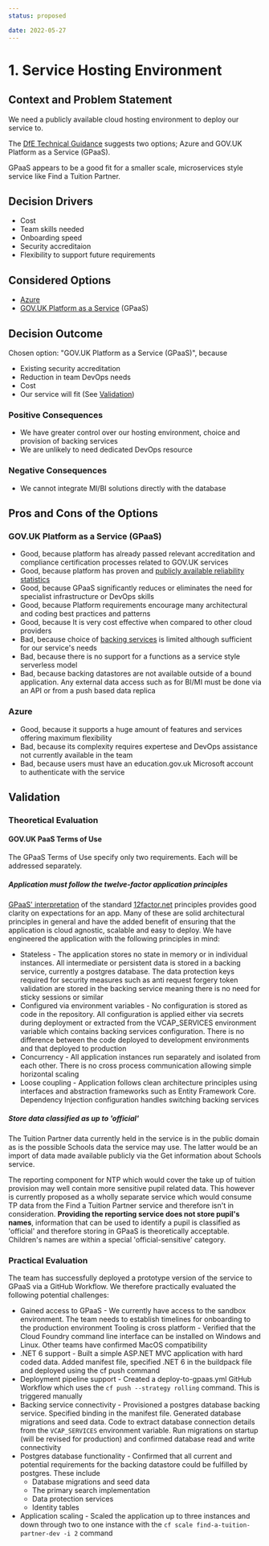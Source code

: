 ```yaml
---
status: proposed

date: 2022-05-27
---
```

# 1. Service Hosting Environment

## Context and Problem Statement

We need a publicly available cloud hosting environment to deploy our service to.

The [DfE Technical Guidance](https://technical-guidance.education.gov.uk/infrastructure/hosting/) suggests two options; Azure and GOV.UK Platform as a Service (GPaaS).

GPaaS appears to be a good fit for a smaller scale, microservices style service like Find a Tuition Partner.

## Decision Drivers

* Cost
* Team skills needed
* Onboarding speed
* Security accreditaion
* Flexibility to support future requirements

## Considered Options

* [Azure](https://azure.microsoft.com/en-gb/)
* [GOV.UK Platform as a Service](https://www.cloud.service.gov.uk/) (GPaaS)

## Decision Outcome

Chosen option: "GOV.UK Platform as a Service (GPaaS)", because

* Existing security accreditation
* Reduction in team DevOps needs
* Cost
* Our service will fit (See [Validation](#validation))

### Positive Consequences

* We have greater control over our hosting environment, choice and provision of backing services
* We are unlikely to need dedicated DevOps resource

<!-- This is an optional element. Feel free to remove. -->
### Negative Consequences

* We cannot integrate MI/BI solutions directly with the database

<!-- This is an optional element. Feel free to remove. -->
## Pros and Cons of the Options

### GOV.UK Platform as a Service (GPaaS)

* Good, because platform has already passed relevant accreditation and compliance certification processes related to GOV.UK services
* Good, because platform has proven and [publicly available reliability statistics](https://status.cloud.service.gov.uk/)
* Good, because GPaaS significantly reduces or eliminates the need for specialist infrastructure or DevOps skills
* Good, because Platform requirements encourage many architectural and coding best practices and patterns
* Good, because It is very cost effective when compared to other cloud providers
* Bad, because choice of [backing services](https://admin.london.cloud.service.gov.uk/marketplace) is limited although sufficient for our service's needs
* Bad, because there is no support for a functions as a service style serverless model
* Bad, because backing datastores are not available outside of a bound application. Any external data access such as for BI/MI must be done via an API or from a push based data replica

### Azure

* Good, because it supports a huge amount of features and services offering maximum flexibility
* Bad, because its complexity requires expertese and DevOps assistance not currently available in the team
* Bad, because users must have an education.gov.uk Microsoft account to authenticate with the service

## Validation

### Theoretical Evaluation

#### GOV.UK PaaS Terms of Use

The GPaaS Terms of Use specify only two requirements. Each will be addressed separately.

##### Application must follow the twelve-factor application principles

[GPaaS' interpretation](https://docs.cloud.service.gov.uk/architecture.html#12-factor-application-principles) of the standard [12factor.net](https://12factor.net/) principles provides good clarity on expectations for an app. Many of these are solid architectural principles in general and have the added benefit of ensuring that the application is cloud agnostic, scalable and easy to deploy. We have engineered the application with the following principles in mind:

* Stateless - The application stores no state in memory or in individual instances. All intermediate or persistent data is stored in a backing service, currently a postgres database. The data protection keys required for security measures such as anti request forgery token validation are stored in the backing service meaning there is no need for sticky sessions or similar
* Configured via environment variables - No configuration is stored as code in the repository. All configuration is applied either via secrets during deployment or extracted from the VCAP_SERVICES environment variable which contains backing services configuration. There is no difference between the code deployed to development environments and that deployed to production
* Concurrency - All application instances run separately and isolated from each other. There is no cross process communication allowing simple horizontal scaling
* Loose coupling - Application follows clean architecture principles using interfaces and abstraction frameworks such as Entity Framework Core. Dependency Injection configuration handles switching backing services

##### Store data classified as up to 'official'

The Tuition Partner data currently held in the service is in the public domain as is the possible Schools data the service may use. The latter would be an import of data made available publicly via the Get information about Schools service.

The reporting component for NTP which would cover the take up of tuition provision may well contain more sensitive pupil related data. This however is currently proposed as a wholly separate service which would consume TP data from the Find a Tuition Partner service and therefore isn't in consideration. **Providing the reporting service does not store pupil's names**, information that can be used to identify a pupil is classified as 'official' and therefore storing in GPaaS is theoretically acceptable. Children's names are within a special 'official-sensitive' category.

### Practical Evaluation

The team has successfully deployed a prototype version of the service to GPaaS via a GitHub Workflow. We therefore practically evaluated the following potential challenges:

* Gained access to GPaaS - We currently have access to the sandbox environment. The team needs to establish timelines for onboarding to the production environment
Tooling is cross platform - Verified that the Cloud Foundry command line interface can be installed on Windows and Linux. Other teams have confirmed MacOS compatibility
* .NET 6 support - Built a simple ASP.NET MVC application with hard coded data. Added manifest file, specified .NET 6 in the buildpack file and deployed using the cf push command
* Deployment pipeline support - Created a deploy-to-gpaas.yml GitHub Workflow which uses the `cf push --strategy rolling` command. This is triggered manually
* Backing service connectivity - Provisioned a postgres database backing service. Specified binding in the manifest file. Generated database migrations and seed data. Code to extract database connection details from the `VCAP_SERVICES` environment variable. Run migrations on startup (will be revised for production) and confirmed database read and write connectivity
* Postgres database functionality - Confirmed that all current and potential requirements for the backing datastore could be fulfilled by postgres. These include
    * Database migrations and seed data
    * The primary search implementation
    * Data protection services
    * Identity tables
* Application scaling - Scaled the application up to three instances and down through two to one instance with the `cf scale find-a-tuition-partner-dev -i 2` command

<!-- markdownlint-disable-file MD013 -->
